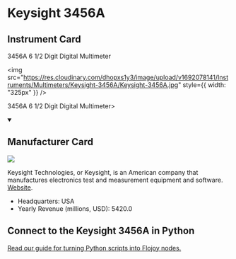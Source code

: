 
# Keysight 3456A

## Instrument Card

<div className="flex">

<div>

3456A 6 1/2 Digit Digital Multimeter

</div>

<img src="https://res.cloudinary.com/dhopxs1y3/image/upload/v1692078141/Instruments/Multimeters/Keysight-3456A/Keysight-3456A.jpg" style={{ width: "325px" }} />

</div>

3456A 6 1/2 Digit Digital Multimeter>

<details open>
<summary><h2>Manufacturer Card</h2></summary>

<img src="https://res.cloudinary.com/dhopxs1y3/image/upload/v1691786123/Instruments/Vendor%20Logos/HP.jpg.svg" />

Keysight Technologies, or Keysight, is an American company that manufactures electronics test and measurement equipment and software. <a href="https://www.keysight.com/us/en/home.html">Website</a>.

<ul>
  <li>Headquarters: USA</li>
  <li>Yearly Revenue (millions, USD): 5420.0</li>
</ul>
</details>

## Connect to the Keysight 3456A in Python

[Read our guide for turning Python scripts into Flojoy nodes.](https://docs.flojoy.ai/custom-nodes/creating-custom-node/)


